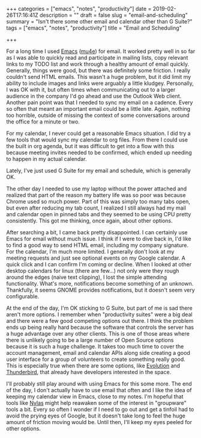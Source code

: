 +++
categories = ["emacs", "notes", "productivity"]
date = 2019-02-26T17:16:41Z
description = ""
draft = false
slug = "email-and-scheduling"
summary = "Isn't there some other email and calendar other than G Suite?"
tags = ["emacs", "notes", "productivity"]
title = "Email and Scheduling"

+++

For a long time I used [Emacs](https://www.gnu.org/software/emacs/) ([mu4e](https://www.djcbsoftware.nl/code/mu/mu4e.html)) for email. It worked pretty well in so far as I was able to quickly read and participate in mailing lists, copy relevant links to my TODO list and work through a healthy amount of email quickly. Generally, things were good, but there was definitely some friction. I really couldn't send HTML emails. This wasn't a huge problem, but it did limit my ability to include images and links were arguably a little kludgey. Personally, I was OK with it, but often times when communicating out to a larger audience in the company I'd go ahead and use the Outlook Web client. Another pain point was that I needed to sync my email on a cadence. Every so often that meant an important email could be a little late. Again, nothing too horrible, outside of missing the context of some conversations around the office for a minute or two.

For my calendar, I never could get a reasonable Emacs situation. I did try a few tools that would sync my calendar to org files. From there I could use the built in org agenda, but it was difficult to get into a flow with this because meeting invites needed to be confirmed, which ended up needing to happen in my actual calendar.

Lately, I've just used G Suite for my email and schedule, which is generally OK.

The other day I needed to use my laptop without the power attached and realized that part of the reason my battery life was so poor was because Chrome used so much power. Part of this was simply too many tabs open, but even after reducing my tab count, I realized I still always had my mail and calendar open in pinned tabs and they seemed to be using CPU pretty consistently. This got me thinking, once again, about other options.

After searching a bit, I came back pretty disappointed. I can certainly use Emacs for email without much issue. I think if I were to dive back in, I'd like to find a good way to send HTML email, including my company signature. For the calendar, I'm much more limited. I generally don't look at my meeting requests and just see optional events on my Google calendar. A quick click and I can confirm I'm coming or decline. When I looked at other desktop calendars for linux (there are few...) not only were they rough around the edges (naive text clipping), I lost the simple attending functionality. What's more, notifications become something of an unknown. Thankfully, it seems GNOME provides notifications, but it doesn't seem very configurable.

At the end of the day, I'm OK sticking to G Suite, but part of me is sad there aren't more options. I remember when "productivity suites" were a big deal and there were a few good competing options out there. I think the problem ends up being really hard because the software that controls the server has a huge advantage over any other clients. This is one of those areas where there is unlikely going to be a large number of Open Source options because it is such a huge challenge. It takes too much time to cover the account management, email and calendar APIs along side creating a good user interface for a group of volunteers to create something really good. This is especially true when there are some options, like [Evolution](https://wiki.gnome.org/Apps/Evolution/) and [Thunderbird](https://www.thunderbird.net/en-US/), that already have developers interested in the space.

I'll probably still play around with using Emacs for this some more. The end of the day, I don't actually have to use email that often and I like the idea of keeping my calendar view in Emacs, close to my notes. I'm hopeful that tools like [Nylas](https://www.nylas.com/) might help reawaken some of the interest in "groupware" tools a bit. Every so often I wonder if I need to go out and get a tinfoil had to avoid the prying eyes of Google, but it doesn't take long to feel the huge amount of friction moving would be. Until then, I'll keep my eyes peeled for other options.
